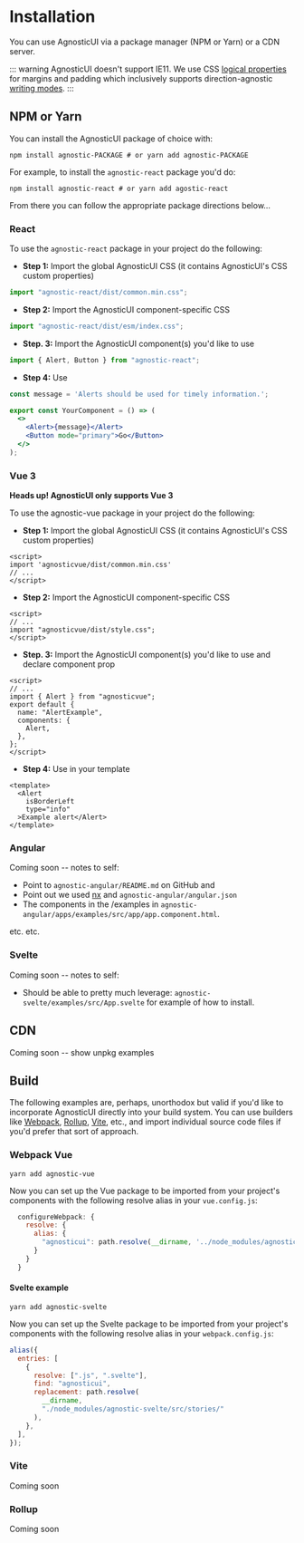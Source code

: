 # Installation

You can use AgnosticUI via a package manager (NPM or Yarn) or a CDN server.

::: warning
AgnosticUI doesn't support IE11. We use CSS [logical properties](https://css-tricks.com/css-logical-properties-and-values/) for margins and padding which inclusively supports direction-agnostic [writing modes](https://css-tricks.com/almanac/properties/w/writing-mode/).
:::

## NPM or Yarn

You can install the AgnosticUI package of choice with:

```shell
npm install agnostic-PACKAGE # or yarn add agnostic-PACKAGE
```

For example, to install the `agnostic-react` package you'd do:

```shell
npm install agnostic-react # or yarn add agostic-react
```

From there you can follow the appropriate package directions below… 

### React 

To use the `agnostic-react` package in your project do the following:

<div class="mbe16"></div>

- **Step 1:** Import the global AgnosticUI CSS (it contains AgnosticUI's CSS custom properties)

```js
import "agnostic-react/dist/common.min.css";
```

- **Step 2:** Import the AgnosticUI component-specific CSS
```js
import "agnostic-react/dist/esm/index.css";
```

- **Step. 3:** Import the AgnosticUI component(s) you'd like to use

```js
import { Alert, Button } from "agnostic-react";
```

- **Step 4:** Use

```jsx
const message = 'Alerts should be used for timely information.';

export const YourComponent = () => (
  <>
    <Alert>{message}</Alert>
    <Button mode="primary">Go</Button>
  </>
);
```

### Vue 3

**Heads up! AgnosticUI only supports Vue 3**

<div class="mbe24"></div>

To use the agnostic-vue package in your project do the following:

<div class="mbe16"></div>

- **Step 1:** Import the global AgnosticUI CSS (it contains AgnosticUI's CSS custom properties)

```vue
<script>
import 'agnosticvue/dist/common.min.css'
// ...
</script>
```

- **Step 2:** Import the AgnosticUI component-specific CSS

```vue
<script>
// ...
import "agnosticvue/dist/style.css";
</script>
```

- **Step. 3:** Import the AgnosticUI component(s) you'd like to use and declare component prop

```vue
<script>
// ...
import { Alert } from "agnosticvue";
export default {
  name: "AlertExample",
  components: {
    Alert,
  },
};
</script>
```

- **Step 4:** Use in your template

```vue
<template>
  <Alert
    isBorderLeft
    type="info"
  >Example alert</Alert>
</template>
```

### Angular

Coming soon -- notes to self:

- Point to `agnostic-angular/README.md` on GitHub and 
- Point out we used [nx](https://nx.dev/) and `agnostic-angular/angular.json`
- The components in the /examples in `agnostic-angular/apps/examples/src/app/app.component.html`.

etc. etc.

### Svelte

Coming soon -- notes to self:

- Should be able to pretty much leverage: `agnostic-svelte/examples/src/App.svelte` for example of how to install.

## CDN

Coming soon -- show unpkg examples

## Build

The following examples are, perhaps, unorthodox but valid if you'd like to incorporate
AgnosticUI directly into your build system. You can use builders like [Webpack](https://webpack.js.org/), [Rollup](https://rollupjs.org/guide/en/), [Vite](https://vitejs.dev/), etc., and import individual source code files if you'd prefer that sort of approach.


### Webpack Vue

```shell
yarn add agnostic-vue
```

Now you can set up the Vue package to be imported from your project's components with the following resolve alias in your `vue.config.js`:

```js
  configureWebpack: {
    resolve: {
      alias: {
        "agnosticui": path.resolve(__dirname, '../node_modules/agnostic-vue/src/stories')
      }
    }
  }
```

#### Svelte example

```shell
yarn add agnostic-svelte
```

Now you can set up the Svelte package to be imported from your project's components with the following resolve alias in your `webpack.config.js`:

```js
alias({
  entries: [
    {
      resolve: [".js", ".svelte"],
      find: "agnosticui",
      replacement: path.resolve(
        __dirname,
        "./node_modules/agnostic-svelte/src/stories/"
      ),
    },
  ],
});
```

### Vite
Coming soon

### Rollup
Coming soon


